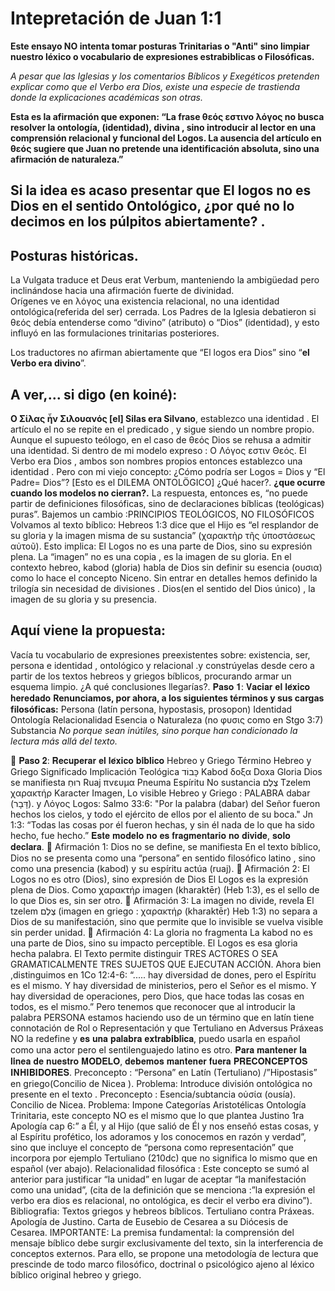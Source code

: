# Intepretación de Juan 1:1
**Este ensayo NO intenta tomar posturas Trinitarias o "Anti"  sino limpiar nuestro léxico o vocabulario de expresiones estrabiblicas o Filosóficas.**

*A pesar que las Iglesias y los comentarios Bíblicos y Exegéticos pretenden explicar como que el Verbo era Dios, existe una especie de trastienda donde la explicaciones académicas son otras.* 

**Esta es la afirmación que exponen: “La frase θεός  εστινο λόγος no busca resolver la ontología, (identidad), divina , sino introducir al lector en una comprensión relacional y funcional del Logos. La ausencia del artículo en θεός sugiere que Juan no pretende una identificación absoluta, sino una afirmación de naturaleza.”**
## Si la idea es acaso presentar que El logos no es Dios en el sentido Ontológico, ¿por qué no lo decimos en los púlpitos abiertamente? . 

## Posturas históricas.
La Vulgata traduce et Deus erat Verbum, manteniendo la ambigüedad pero inclinándose hacia una afirmación fuerte de divinidad.  
Orígenes ve en λόγος una existencia relacional, no una identidad ontológica(referida del ser) cerrada.
Los Padres de la Iglesia debatieron si θεός debía entenderse como “divino” (atributo) o “Dios” (identidad), y esto influyó en las formulaciones trinitarias posteriores.  

Los  traductores no  afirman abiertamente que “El logos era Dios” sino “**el Verbo era divino**”.

 ## A ver,... si digo (en koiné): 
**Ο Σίλας ἦν Σιλουανός [el] Silas era Silvano**, establezco una identidad .
El artículo el no se repite en el predicado , y sigue siendo un nombre propio.
Aunque el supuesto teólogo, en el caso de θεός Dios se rehusa a admitir una identidad.
Si dentro de mi modelo expreso :
Ο Λόγος εστιν Θεός. El Verbo era Dios , ambos son nombres propios entonces establezco una identidad .
Pero con mi viejo concepto: ¿Cómo podría ser Logos = Dios y “El Padre= Dios”? [Esto es el DILEMA ONTOLÖGICO] ¿Qué hacer?.
**¿que ocurre cuando los modelos no cierran?.**
La respuesta, entonces es, “no puede partir de definiciones filosóficas, sino de declaraciones bíblicas (teológicas) puras”.
Bajemos un cambio :PRINCIPIOS TEOLÓGICOS, NO FILOSÓFICOS
Volvamos al texto bíblico:
Hebreos 1:3 dice que el Hijo es “el resplandor de su gloria y la imagen misma de su sustancia” (χαρακτὴρ τῆς ὑποστάσεως αὐτοῦ). Esto implica:
El Logos no es una parte de Dios, sino su expresión plena.
La “imagen” no es una copia , es la imagen de su gloria.
En el contexto hebreo, kabod (gloria) habla de Dios sin definir su esencia (ουσια) como lo hace el concepto Niceno.
Sin entrar en detalles hemos definido la trilogía sin necesidad de divisiones .
Dios(en el sentido del Dios único) , la imagen de su gloria y su presencia.
## Aquí viene la propuesta:
Vacía tu vocabulario de expresiones preexistentes sobre: existencia, ser, persona e identidad , ontológico y relacional .y constrúyelas desde cero a partir de los textos hebreos y griegos bíblicos, procurando armar un esquema limpio. ¿A qué conclusiones llegarías?.
𝐏𝐚𝐬𝐨 𝟏: 𝐕𝐚𝐜𝐢𝐚𝐫 𝐞𝐥 𝐥𝐞́𝐱𝐢𝐜𝐨 𝐡𝐞𝐫𝐞𝐝𝐚𝐝𝐨
**Renunciamos, por ahora, a los siguientes términos y sus cargas filosóficas:**
Persona (latín persona, hypostasis, prosopon)
Identidad
Ontología
Relacionalidad
Esencia o  Naturaleza (no φυσις como en Stgo 3:7)
Substancia
*No porque sean inútiles, sino porque han condicionado la lectura más allá del texto.*

📜 𝐏𝐚𝐬𝐨 𝟐: 𝐑𝐞𝐜𝐮𝐩𝐞𝐫𝐚𝐫 𝐞𝐥 𝐥𝐞́𝐱𝐢𝐜𝐨 𝐛𝐢́𝐛𝐥𝐢𝐜𝐨
Hebreo y Griego
Término Hebreo y Griego     Significado         Implicación Teológica
כָּבוֹד Kabod δοξα   Doxa      Gloria         Dios se manifiesta
רוּחַ Ruaj πνευμα Pneuma    Espíritu    No sustancia
צֶלֶם  Tzelem χαρακτήρ Karacter Imagen,   Lo visible
Hebreo y Griego : PALABRA
dabar (דָּבָר). y Λόγος Logos: 
Salmo 33:6: "Por la palabra (dabar) del Señor fueron hechos los cielos, y todo el ejército de ellos por el aliento de su boca."
Jn 1:3: “Todas las cosas por él fueron hechas, y sin él nada de lo que ha sido hecho, fue hecho.”
𝐄𝐬𝐭𝐞 𝐦𝐨𝐝𝐞𝐥𝐨 𝐧𝐨 𝐞𝐬 𝐟𝐫𝐚𝐠𝐦𝐞𝐧𝐭𝐚𝐫𝐢𝐨 𝐧𝐨 𝐝𝐢𝐯𝐢𝐝𝐞, 𝐬𝐨𝐥𝐨 𝐝𝐞𝐜𝐥𝐚𝐫𝐚.
🔹 Afirmación 1: Dios no se define, se manifiesta
En el texto bíblico, Dios no se presenta como una “persona” en sentido filosófico latino , sino como una presencia (kabod) y su espíritu  actúa (ruaj).
🔹 Afirmación 2: El Logos no es otro (Dios), sino expresión de Dios
El Logos es la expresión plena de Dios.
 Como χαρακτήρ imagen  (kharaktēr) (Heb 1:3), es el sello de lo que Dios es, sin ser otro.
🔹 Afirmación 3: La imagen no divide, revela
El tzelem צֶלֶם (imagen en griego : χαρακτήρ (kharaktēr) Heb 1:3) no separa a Dios de su manifestación, sino que permite que lo invisible se vuelva visible sin perder unidad.
🔹 Afirmación 4: La gloria no fragmenta
La kabod no es una parte de Dios, sino su impacto perceptible. El Logos es esa gloria hecha palabra.
El Texto permite distinguir TRES ACTORES O SEA GRAMATICALMENTE TRES SUJETOS QUE EJECUTAN ACCIÓN.
Ahora bien ,distinguimos en  1Co 12:4-6: “.....  hay diversidad de dones, pero el Espíritu es el mismo. Y hay diversidad de ministerios, pero el Señor es el mismo. Y hay diversidad de operaciones, pero Dios, que hace todas las cosas en todos, es el mismo.”
Pero tenemos que reconocer que al introducir la palabra PERSONA estamos haciendo uso de un término que en latín tiene connotación de Rol o Representación y que Tertuliano en Adversus Práxeas NO la redefine  y  𝐞𝐬 𝐮𝐧𝐚 𝐩𝐚𝐥𝐚𝐛𝐫𝐚 𝐞𝐱𝐭𝐫𝐚𝐛𝐢́𝐛𝐥𝐢𝐜𝐚, puedo usarla en español como una actor pero el sentilenguajedo latino es otro.
𝐏𝐚𝐫𝐚 𝐦𝐚𝐧𝐭𝐞𝐧𝐞𝐫 𝐥𝐚 𝐥𝐢́𝐧𝐞𝐚 𝐝𝐞 𝐧𝐮𝐞𝐬𝐭𝐫𝐨 𝐌𝐎𝐃𝐄𝐋𝐎, 𝐝𝐞𝐛𝐞𝐦𝐨𝐬 𝐦𝐚𝐧𝐭𝐞𝐧𝐞𝐫 𝐟𝐮𝐞𝐫𝐚 𝐏𝐑𝐄𝐂𝐎𝐍𝐂𝐄𝐏𝐓𝐎𝐒 𝐈𝐍𝐇𝐈𝐁𝐈𝐃𝐎𝐑𝐄𝐒.
Preconcepto : “Persona” en Latín (Tertuliano) /”Hipostasis” en griego(Concilio de Nicea ). 
Problema:  Introduce división ontológica no presente en el texto .
Preconcepto : Esencia/subtancia οὐσία (ousía). Concilio  de Nicea.
Problema: Impone Categorías Aristotélicas
Ontología Trinitaria, este concepto NO es el mismo que lo que plantea Justino 1ra Apología cap 6:”  a Él, y al Hijo (que salió de Él y nos enseñó estas cosas, y al Espíritu profético, los adoramos y los conocemos en razón y verdad”, sino que incluye el concepto de “persona como representación” que incorpora por ejemplo Tertuliano (210dc) que no significa lo mismo que en español (ver abajo).
Relacionalidad filosófica : Este concepto se sumó al anterior para justificar “la unidad” en lugar de aceptar “la manifestación como una unidad”, (cita de la definición que se menciona :”la expresión el verbo era dios es relacional, no ontológica, es decir el verbo era divino”).
Bibliografia:
Textos griegos y hebreos bíblicos.
Tertuliano contra Práxeas.
Apología  de Justino.
Carta de Eusebio de Cesarea a su Diócesis de Cesarea.
IMPORTANTE:
La premisa fundamental: la comprensión del mensaje bíblico debe surgir exclusivamente del texto, sin la interferencia de conceptos externos. Para ello, se propone una metodología de lectura que prescinde de todo marco filosófico, doctrinal o psicológico ajeno al léxico bíblico original hebreo y griego.
